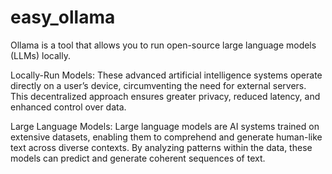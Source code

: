 # easy_ollama
 Ollama is a tool that allows you to run open-source large language models (LLMs) locally.


Locally-Run Models: These advanced artificial intelligence systems operate directly on a user’s device, circumventing the need for external servers. This decentralized approach ensures greater privacy, reduced latency, and enhanced control over data.



Large Language Models: Large language models are AI systems trained on extensive datasets, enabling them to comprehend and generate human-like text across diverse contexts. By analyzing patterns within the data, these models can predict and generate coherent sequences of text.
